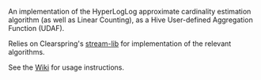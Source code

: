 An implementation of the HyperLogLog approximate cardinality estimation algorithm (as well as Linear Counting), as a Hive User-defined Aggregation Function (UDAF).

Relies on Clearspring's [stream-lib](https://github.com/clearspring/stream-lib) for implementation of the relevant algorithms.

See the [Wiki](https://github.com/junkumar/hive-udf/wiki) for usage instructions.
